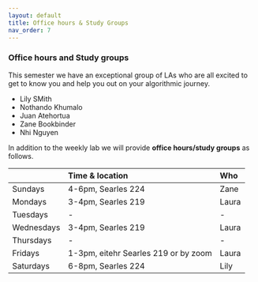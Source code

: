 ```yaml
---
layout: default 
title: Office hours & Study Groups 
nav_order: 7
---
```



### Office hours and Study groups 

This semester we have an exceptional group of LAs who are all excited to get to know you and help you out on your algorithmic journey. 

 * Lily SMith  
 * Nothando Khumalo 
 * Juan Atehortua 
 * Zane Bookbinder
 * Nhi Nguyen 



In addition to the weekly lab we will provide **office hours/study groups** as follows. 


|              |   Time  & location     | Who  |
|:-------------|:-------------|:---------------|
| Sundays      | 4-6pm, Searles 224  | Zane |
| Mondays      | 3-4pm, Searles 219  | Laura  |
| Tuesdays     | -  | -  |
| Wednesdays   | 3-4pm, Searles 219  | Laura  |
| Thursdays    | -  | -  |
| Fridays    | 1-3pm, eitehr Searles 219 or by zoom  | Laura  |
| Saturdays    | 6-8pm, Searles 224  | Lily  |


